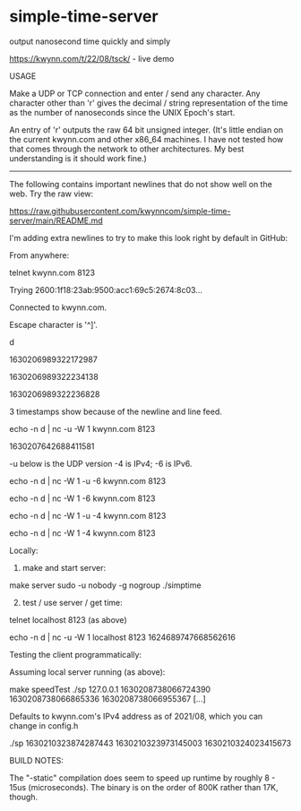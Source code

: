 # simple-time-server
output nanosecond time quickly and simply

https://kwynn.com/t/22/08/tsck/ - live demo

USAGE

Make a UDP or TCP connection and enter / send any character.  Any character other than 'r' gives the decimal / string representation of the time as 
the number of nanoseconds since the UNIX Epoch's start.
 
An entry of 'r' outputs the raw 64 bit unsigned integer.  (It's little endian on the current kwynn.com and other x86_64 machines.  I have not tested 
how that comes through the network to other architectures.  My best understanding is it should work fine.)

***
The following contains important newlines that do not show well on the web.  Try the raw view:

https://raw.githubusercontent.com/kwynncom/simple-time-server/main/README.md

I'm adding extra newlines to try to make this look right by default in GitHub:

From anywhere:

telnet kwynn.com 8123

Trying 2600:1f18:23ab:9500:acc1:69c5:2674:8c03...

Connected to kwynn.com.

Escape character is '^]'.

d

1630206989322172987

1630206989322234138

1630206989322236828

3 timestamps show because of the newline and line feed.

echo -n d | nc -u -W 1 kwynn.com 8123

1630207642688411581

-u below is the UDP version -4 is IPv4; -6 is IPv6.

echo -n d | nc  -W 1 -u -6 kwynn.com 8123

echo -n d | nc  -W 1    -6 kwynn.com 8123 

echo -n d | nc  -W 1 -u -4 kwynn.com 8123

echo -n d | nc  -W 1    -4 kwynn.com 8123

Locally:

1. make and start server:

make server
sudo -u nobody -g nogroup ./simptime

2. test / use server / get time:

telnet localhost 8123
(as above)

echo -n d | nc -u -W 1 localhost 8123
1624689747668562616

Testing the client programmatically:

Assuming local server running (as above):

make speedTest
./sp 127.0.0.1
1630208738066724390
1630208738066865336
1630208738066955367
[...]

Defaults to kwynn.com's IPv4 address as of 2021/08, which you can change in config.h

./sp 
1630210323874287443
1630210323973145003
1630210324023415673


BUILD NOTES:

The "-static" compilation does seem to speed up runtime by roughly 8 - 15us (microseconds).  The binary is on the order 
of 800K rather than 17K, though.
